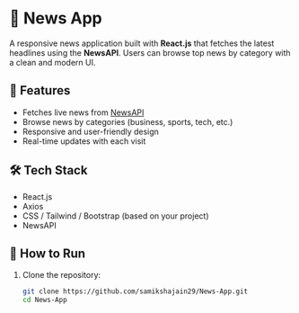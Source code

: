 # 📰 News App

A responsive news application built with **React.js** that fetches the latest headlines using the **NewsAPI**. Users can browse top news by category with a clean and modern UI.

## 🌟 Features

- Fetches live news from [NewsAPI](https://newsapi.org/)
- Browse news by categories (business, sports, tech, etc.)
- Responsive and user-friendly design
- Real-time updates with each visit

## 🛠️ Tech Stack

- React.js  
- Axios  
- CSS / Tailwind / Bootstrap (based on your project)
- NewsAPI

## 🚀 How to Run

1. Clone the repository:
   ```bash
   git clone https://github.com/samikshajain29/News-App.git
   cd News-App
